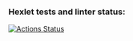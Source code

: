 ### Hexlet tests and linter status:
[![Actions Status](https://github.com/IvanOldMan/frontend-project-12/actions/workflows/hexlet-check.yml/badge.svg)](https://github.com/IvanOldMan/frontend-project-12/actions)